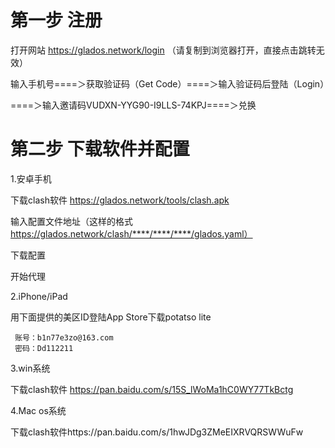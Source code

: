 # 第一步 注册

打开网站 https://glados.network/login （请复制到浏览器打开，直接点击跳转无效）

输入手机号====＞获取验证码（Get Code）====＞输入验证码后登陆（Login）

====＞输入邀请码VUDXN-YYG90-I9LLS-74KPJ====＞兑换

# 第二步 下载软件并配置

1.安卓手机

下载clash软件 https://glados.network/tools/clash.apk

输入配置文件地址（这样的格式 https://glados.network/clash/****/****/****/glados.yaml）

下载配置

开始代理


2.iPhone/iPad

用下面提供的美区ID登陆App Store下载potatso lite

     账号：b1n77e3zo@163.com 
     密码：Dd112211


3.win系统

下载clash软件 https://pan.baidu.com/s/15S_lWoMa1hC0WY77TkBctg


4.Mac os系统

下载clash软件https://pan.baidu.com/s/1hwJDg3ZMeEIXRVQRSWWuFw
